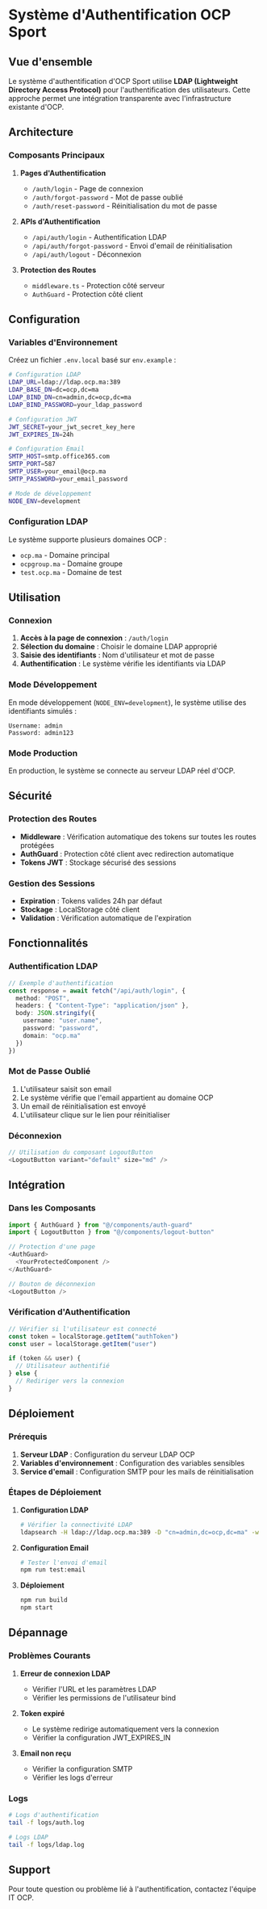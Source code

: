 # Système d'Authentification OCP Sport

## Vue d'ensemble

Le système d'authentification d'OCP Sport utilise **LDAP (Lightweight Directory Access Protocol)** pour l'authentification des utilisateurs. Cette approche permet une intégration transparente avec l'infrastructure existante d'OCP.

## Architecture

### Composants Principaux

1. **Pages d'Authentification**
   - `/auth/login` - Page de connexion
   - `/auth/forgot-password` - Mot de passe oublié
   - `/auth/reset-password` - Réinitialisation du mot de passe

2. **APIs d'Authentification**
   - `/api/auth/login` - Authentification LDAP
   - `/api/auth/forgot-password` - Envoi d'email de réinitialisation
   - `/api/auth/logout` - Déconnexion

3. **Protection des Routes**
   - `middleware.ts` - Protection côté serveur
   - `AuthGuard` - Protection côté client

## Configuration

### Variables d'Environnement

Créez un fichier `.env.local` basé sur `env.example` :

```bash
# Configuration LDAP
LDAP_URL=ldap://ldap.ocp.ma:389
LDAP_BASE_DN=dc=ocp,dc=ma
LDAP_BIND_DN=cn=admin,dc=ocp,dc=ma
LDAP_BIND_PASSWORD=your_ldap_password

# Configuration JWT
JWT_SECRET=your_jwt_secret_key_here
JWT_EXPIRES_IN=24h

# Configuration Email
SMTP_HOST=smtp.office365.com
SMTP_PORT=587
SMTP_USER=your_email@ocp.ma
SMTP_PASSWORD=your_email_password

# Mode de développement
NODE_ENV=development
```

### Configuration LDAP

Le système supporte plusieurs domaines OCP :
- `ocp.ma` - Domaine principal
- `ocpgroup.ma` - Domaine groupe
- `test.ocp.ma` - Domaine de test

## Utilisation

### Connexion

1. **Accès à la page de connexion** : `/auth/login`
2. **Sélection du domaine** : Choisir le domaine LDAP approprié
3. **Saisie des identifiants** : Nom d'utilisateur et mot de passe
4. **Authentification** : Le système vérifie les identifiants via LDAP

### Mode Développement

En mode développement (`NODE_ENV=development`), le système utilise des identifiants simulés :

```
Username: admin
Password: admin123
```

### Mode Production

En production, le système se connecte au serveur LDAP réel d'OCP.

## Sécurité

### Protection des Routes

- **Middleware** : Vérification automatique des tokens sur toutes les routes protégées
- **AuthGuard** : Protection côté client avec redirection automatique
- **Tokens JWT** : Stockage sécurisé des sessions

### Gestion des Sessions

- **Expiration** : Tokens valides 24h par défaut
- **Stockage** : LocalStorage côté client
- **Validation** : Vérification automatique de l'expiration

## Fonctionnalités

### Authentification LDAP

```typescript
// Exemple d'authentification
const response = await fetch("/api/auth/login", {
  method: "POST",
  headers: { "Content-Type": "application/json" },
  body: JSON.stringify({
    username: "user.name",
    password: "password",
    domain: "ocp.ma"
  })
})
```

### Mot de Passe Oublié

1. L'utilisateur saisit son email
2. Le système vérifie que l'email appartient au domaine OCP
3. Un email de réinitialisation est envoyé
4. L'utilisateur clique sur le lien pour réinitialiser

### Déconnexion

```typescript
// Utilisation du composant LogoutButton
<LogoutButton variant="default" size="md" />
```

## Intégration

### Dans les Composants

```typescript
import { AuthGuard } from "@/components/auth-guard"
import { LogoutButton } from "@/components/logout-button"

// Protection d'une page
<AuthGuard>
  <YourProtectedComponent />
</AuthGuard>

// Bouton de déconnexion
<LogoutButton />
```

### Vérification d'Authentification

```typescript
// Vérifier si l'utilisateur est connecté
const token = localStorage.getItem("authToken")
const user = localStorage.getItem("user")

if (token && user) {
  // Utilisateur authentifié
} else {
  // Rediriger vers la connexion
}
```

## Déploiement

### Prérequis

1. **Serveur LDAP** : Configuration du serveur LDAP OCP
2. **Variables d'environnement** : Configuration des variables sensibles
3. **Service d'email** : Configuration SMTP pour les mails de réinitialisation

### Étapes de Déploiement

1. **Configuration LDAP**
   ```bash
   # Vérifier la connectivité LDAP
   ldapsearch -H ldap://ldap.ocp.ma:389 -D "cn=admin,dc=ocp,dc=ma" -w password -b "dc=ocp,dc=ma"
   ```

2. **Configuration Email**
   ```bash
   # Tester l'envoi d'email
   npm run test:email
   ```

3. **Déploiement**
   ```bash
   npm run build
   npm start
   ```

## Dépannage

### Problèmes Courants

1. **Erreur de connexion LDAP**
   - Vérifier l'URL et les paramètres LDAP
   - Vérifier les permissions de l'utilisateur bind

2. **Token expiré**
   - Le système redirige automatiquement vers la connexion
   - Vérifier la configuration JWT_EXPIRES_IN

3. **Email non reçu**
   - Vérifier la configuration SMTP
   - Vérifier les logs d'erreur

### Logs

```bash
# Logs d'authentification
tail -f logs/auth.log

# Logs LDAP
tail -f logs/ldap.log
```

## Support

Pour toute question ou problème lié à l'authentification, contactez l'équipe IT OCP. 
